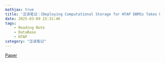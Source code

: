```yaml
---
mathjax: true
title: '泛读笔记：《Deploying Computational Storage for HTAP DBMSs Takes More Than Just Computation Offloading》'
date: 2025-03-09 15:31:40
tags:
    - Reading Note
    - DataBase
    - HTAP
category: "泛读笔记"
---
```

[Paper](https://www.vldb.org/pvldb/vol16/p1480-jung.pdf)